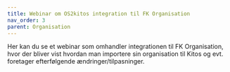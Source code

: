 ```yaml
---
title: Webinar om OS2kitos integration til FK Organisation
nav_order: 3
parent: Organisation
---
```

Her kan du se et webinar som omhandler integrationen til FK Organisation, hvor der bliver vist hvordan man importere sin organisation til Kitos og evt. foretager efterfølgende ændringer/tilpasninger.
